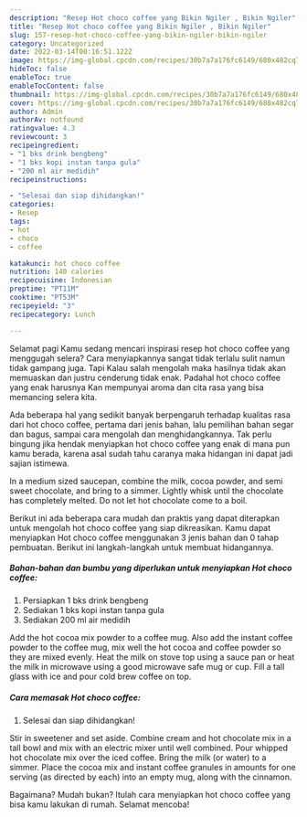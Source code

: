 ```yaml
---
description: "Resep Hot choco coffee yang Bikin Ngiler , Bikin Ngiler"
title: "Resep Hot choco coffee yang Bikin Ngiler , Bikin Ngiler"
slug: 157-resep-hot-choco-coffee-yang-bikin-ngiler-bikin-ngiler
category: Uncategorized
date: 2022-03-14T00:16:51.122Z
image: https://img-global.cpcdn.com/recipes/30b7a7a176fc6149/680x482cq70/hot-choco-coffee-foto-resep-utama.jpg
hideToc: false
enableToc: true
enableTocContent: false
thumbnail: https://img-global.cpcdn.com/recipes/30b7a7a176fc6149/680x482cq70/hot-choco-coffee-foto-resep-utama.jpg
cover: https://img-global.cpcdn.com/recipes/30b7a7a176fc6149/680x482cq70/hot-choco-coffee-foto-resep-utama.jpg
author: Admin
authorAv: notfound
ratingvalue: 4.3
reviewcount: 3
recipeingredient:
- "1 bks drink bengbeng"
- "1 bks kopi instan tanpa gula"
- "200 ml air medidih"
recipeinstructions:

- "Selesai dan siap dihidangkan!"
categories:
- Resep
tags:
- hot
- choco
- coffee

katakunci: hot choco coffee 
nutrition: 140 calories
recipecuisine: Indonesian
preptime: "PT11M"
cooktime: "PT53M"
recipeyield: "3"
recipecategory: Lunch

---
```



Selamat pagi Kamu sedang mencari inspirasi resep hot choco coffee yang menggugah selera? Cara menyiapkannya sangat tidak terlalu sulit namun tidak gampang juga. Tapi Kalau salah mengolah maka hasilnya tidak akan memuaskan dan justru cenderung tidak enak. Padahal hot choco coffee yang enak harusnya Kan mempunyai aroma dan cita rasa yang bisa memancing selera kita.


Ada beberapa hal yang sedikit banyak berpengaruh terhadap kualitas rasa dari hot choco coffee, pertama dari jenis bahan, lalu pemilihan bahan segar dan bagus, sampai cara mengolah dan menghidangkannya. Tak perlu bingung jika hendak menyiapkan hot choco coffee yang enak di mana pun kamu berada, karena asal sudah tahu caranya maka hidangan ini dapat jadi sajian istimewa.

In a medium sized saucepan, combine the milk, cocoa powder, and semi sweet chocolate, and bring to a simmer. Lightly whisk until the chocolate has completely melted. Do not let hot chocolate come to a boil.


Berikut ini ada beberapa cara mudah dan praktis yang dapat diterapkan untuk mengolah hot choco coffee yang siap dikreasikan. Kamu dapat menyiapkan Hot choco coffee menggunakan 3 jenis bahan dan 0 tahap pembuatan. Berikut ini langkah-langkah untuk membuat hidangannya.

<!--inarticleads1-->

##### Bahan-bahan dan bumbu yang diperlukan untuk menyiapkan Hot choco coffee:

1. Persiapkan 1 bks drink bengbeng
1. Sediakan 1 bks kopi instan tanpa gula
1. Sediakan 200 ml air medidih


Add the hot cocoa mix powder to a coffee mug. Also add the instant coffee powder to the coffee mug, mix well the hot cocoa and coffee powder so they are mixed evenly. Heat the milk on stove top using a sauce pan or heat the milk in microwave using a good microwave safe mug or cup. Fill a tall glass with ice and pour cold brew coffee on top. 

<!--inarticleads2-->

##### Cara memasak Hot choco coffee:


1. Selesai dan siap dihidangkan!

Stir in sweetener and set aside. Combine cream and hot chocolate mix in a tall bowl and mix with an electric mixer until well combined. Pour whipped hot chocolate mix over the iced coffee. Bring the milk (or water) to a simmer. Place the cocoa mix and instant coffee granules in amounts for one serving (as directed by each) into an empty mug, along with the cinnamon. 

Bagaimana? Mudah bukan? Itulah cara menyiapkan hot choco coffee yang bisa kamu lakukan di rumah. Selamat mencoba!
